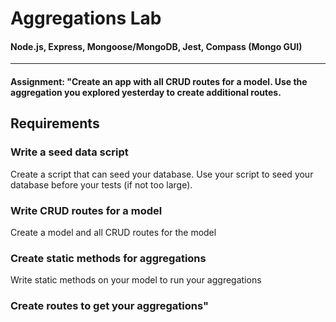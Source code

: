 # Aggregations Lab 

#### Node.js, Express, Mongoose/MongoDB, Jest, Compass (Mongo GUI)
___

#### Assignment: "Create an app with all CRUD routes for a model. Use the aggregation you explored yesterday to create additional routes.

## Requirements

### Write a seed data script

Create a script that can seed your database. Use your script to seed
your database before your tests (if not too large).

### Write CRUD routes for a model

Create a model and all CRUD routes for the model

### Create static methods for aggregations

Write static methods on your model to run your aggregations

### Create routes to get your aggregations"
